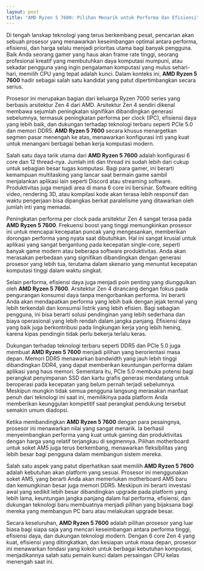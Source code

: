 ```yaml
---
layout: post
title: "AMD Ryzen 5 7600: Pilihan Menarik untuk Performa dan Efisiensi"
---
```


Di tengah lanskap teknologi yang terus berkembang pesat, pencarian akan sebuah prosesor yang menawarkan keseimbangan optimal antara performa, efisiensi, dan harga selalu menjadi prioritas utama bagi banyak pengguna. Baik Anda seorang gamer yang haus akan frame rate tinggi, seorang profesional kreatif yang membutuhkan daya komputasi mumpuni, atau sekadar pengguna yang ingin pengalaman komputasi yang mulus sehari-hari, memilih CPU yang tepat adalah kunci. Dalam konteks ini, **AMD Ryzen 5 7600** hadir sebagai salah satu kandidat yang patut dipertimbangkan secara serius.

Prosesor ini merupakan bagian dari keluarga Ryzen 7000 series yang berbasis arsitektur Zen 4 dari AMD. Arsitektur Zen 4 sendiri dikenal membawa sejumlah peningkatan signifikan dibandingkan generasi sebelumnya, termasuk peningkatan performa per clock (IPC), efisiensi daya yang lebih baik, dan dukungan terhadap teknologi terbaru seperti PCIe 5.0 dan memori DDR5. **AMD Ryzen 5 7600** secara khusus menargetkan segmen pasar menengah ke atas, menawarkan konfigurasi inti yang kuat untuk menangani berbagai beban kerja komputasi modern.

Salah satu daya tarik utama dari **AMD Ryzen 5 7600** adalah konfigurasi 6 core dan 12 thread-nya. Jumlah inti dan thread ini sudah lebih dari cukup untuk sebagian besar tugas komputasi. Bagi para gamer, ini berarti kemampuan multitasking yang lancar saat bermain game sambil menjalankan aplikasi lain seperti Discord atau streaming software. Produktivitas juga menjadi area di mana 6 core ini bersinar. Software editing video, rendering 3D, atau kompilasi kode akan terasa lebih responsif dan waktu pengerjaan bisa dipangkas berkat paralelisme yang ditawarkan oleh jumlah inti yang memadai.

Peningkatan performa per clock pada arsitektur Zen 4 sangat terasa pada **AMD Ryzen 5 7600**. Frekuensi boost yang tinggi memungkinkan prosesor ini untuk mencapai kecepatan puncak yang mengesankan, memberikan dorongan performa yang nyata saat dibutuhkan. Hal ini sangat krusial untuk aplikasi yang sangat bergantung pada kecepatan single-core, seperti banyak game modern atau beberapa software produktivitas. Anda akan merasakan perbedaan yang signifikan dibandingkan dengan generasi prosesor yang lebih tua, terutama dalam skenario yang menuntut kecepatan komputasi tinggi dalam waktu singkat.

Selain performa, efisiensi daya juga menjadi poin penting yang diunggulkan oleh **AMD Ryzen 5 7600**. Arsitektur Zen 4 dirancang dengan fokus pada pengurangan konsumsi daya tanpa mengorbankan performa. Ini berarti Anda akan mendapatkan performa yang lebih baik dengan jejak termal yang lebih terkendali dan konsumsi listrik yang lebih efisien. Bagi sebagian pengguna, ini bisa berarti solusi pendinginan yang lebih sederhana dan biaya operasional yang lebih rendah dalam jangka panjang. Efisiensi daya yang baik juga berkontribusi pada lingkungan kerja yang lebih hening, karena kipas pendingin tidak perlu bekerja terlalu keras.

Dukungan terhadap teknologi terbaru seperti DDR5 dan PCIe 5.0 juga membuat **AMD Ryzen 5 7600** menjadi pilihan yang berorientasi masa depan. Memori DDR5 menawarkan bandwidth yang jauh lebih tinggi dibandingkan DDR4, yang dapat memberikan keuntungan performa dalam aplikasi yang haus memori. Sementara itu, PCIe 5.0 membuka potensi bagi perangkat penyimpanan SSD dan kartu grafis generasi mendatang untuk beroperasi pada kecepatan yang belum pernah terjadi sebelumnya. Meskipun mungkin tidak semua pengguna langsung merasakan manfaat penuh dari teknologi ini saat ini, memilikinya pada platform Anda memberikan keunggulan kompetitif saat perangkat pendukung tersebut semakin umum diadopsi.

Ketika membandingkan **AMD Ryzen 5 7600** dengan para pesaingnya, prosesor ini menawarkan nilai yang sangat menarik. Ia berhasil menyeimbangkan performa yang kuat untuk gaming dan produktivitas dengan harga yang relatif terjangkau di segmennya. Pilihan motherboard untuk soket AM5 juga terus berkembang, menawarkan fleksibilitas yang lebih besar bagi pengguna dalam membangun sistem mereka.

Salah satu aspek yang patut diperhatikan saat memilih **AMD Ryzen 5 7600** adalah kebutuhan akan platform yang sesuai. Prosesor ini menggunakan soket AM5, yang berarti Anda akan memerlukan motherboard AM5 baru dan kemungkinan besar juga memori DDR5. Meskipun ini berarti investasi awal yang sedikit lebih besar dibandingkan upgrade pada platform yang lebih lama, keuntungan jangka panjang dalam hal performa, efisiensi, dan dukungan teknologi baru membuatnya menjadi pilihan yang bijaksana bagi mereka yang membangun PC baru atau melakukan upgrade besar.

Secara keseluruhan, **AMD Ryzen 5 7600** adalah pilihan prosesor yang luar biasa bagi siapa saja yang mencari keseimbangan antara performa tinggi, efisiensi daya, dan dukungan teknologi modern. Dengan 6 core Zen 4 yang kuat, efisiensi yang ditingkatkan, dan kesiapan untuk masa depan, prosesor ini menawarkan fondasi yang kokoh untuk berbagai kebutuhan komputasi, menjadikannya salah satu pemain kunci dalam persaingan CPU kelas menengah saat ini.
